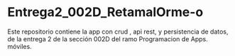 # Entrega2_002D_RetamalOrme-o
Este repositorio contiene la app con crud , api rest, y persistencia de datos, de la entrega 2 de la sección 002D del ramo Programacion de Apps. móviles.
